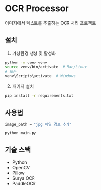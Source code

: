 # OCR Processor

이미지에서 텍스트를 추출하는 OCR 처리 프로젝트

## 설치

1. 가상환경 생성 및 활성화
```bash
python -m venv venv
source venv/bin/activate  # Mac/Linux
# 또는
venv\Scripts\activate  # Windows
```

2. 패키지 설치
```bash
pip install -r requirements.txt
```

## 사용법

```bash
image_path = "jpg 파일 경로 추가"
```


```bash
python main.py
```

## 기술 스택

- Python
- OpenCV
- Pillow
- Surya OCR
- PaddleOCR